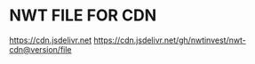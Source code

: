 # NWT FILE FOR CDN
https://cdn.jsdelivr.net
https://cdn.jsdelivr.net/gh/nwtinvest/nwt-cdn@version/file
